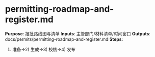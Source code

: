 # permitting-roadmap-and-register.md

**Purpose**: 报批路线图与清单
**Inputs**: 主管部门/材料清单/时间窗口
**Outputs**: docs/permits/permitting-roadmap-and-register.md
**Steps**:

1. 准备→2) 生成→3) 校核→4) 发布
